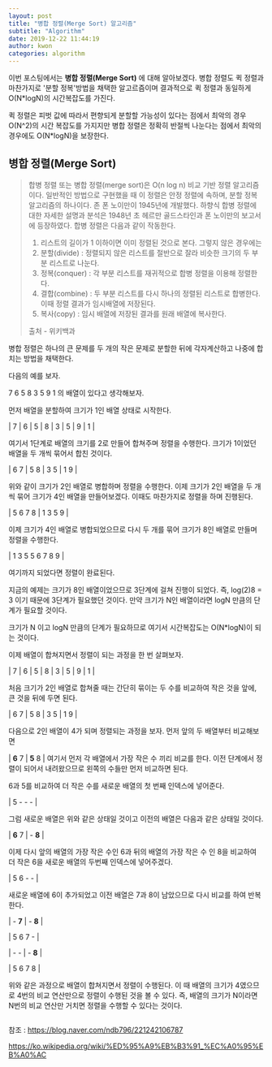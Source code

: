 ```yaml
---
layout: post
title: "병합 정렬(Merge Sort) 알고리즘"
subtitle: "Algorithm"
date: 2019-12-22 11:44:19
author: kwon
categories: algorithm
---
```

이번 포스팅에서는 **병합 정렬(Merge Sort)** 에 대해 알아보겠다. 병합 정렬도 퀵 정렬과 마찬가지로 '분할 정복'방법을 채택한 알고르즘이며 결과적으로 퀵 정렬과 동일하게 O(N*logN)의 시간복잡도를 가진다.

퀵 정렬은 피벗 값에 따라서 편향되게 분할할 가능성이 있다는 점에서 최악의 경우 O(N^2)의 시간 복잡도를 가지지만 병합 정렬은 정확히 반절씩 나눈다는 점에서 최악의 경우에도 O(N*logN)을 보장한다.


## 병합 정렬(Merge Sort)
>합병 정렬 또는 병합 정렬(merge sort)은 O(n log n) 비교 기반 정렬 알고리즘이다. 일반적인 방법으로 구현했을 때 이 정렬은 안정 정렬에 속하며, 분할 정복 알고리즘의 하나이다. 존 폰 노이만이 1945년에 개발했다. 하향식 합병 정렬에 대한 자세한 설명과 분석은 1948년 초 헤르만 골드스타인과 폰 노이만의 보고서에 등장하였다.
>합병 정렬은 다음과 같이 작동한다.
>
>1. 리스트의 길이가 1 이하이면 이미 정렬된 것으로 본다. 그렇지 않은 경우에는
>2. 분할(divide) : 정렬되지 않은 리스트를 절반으로 잘라 비슷한 크기의 두 부분 리스트로 나눈다.
>3. 정복(conquer) : 각 부분 리스트를 재귀적으로 합병 정렬을 이용해 정렬한다.
>4. 결합(combine) : 두 부분 리스트를 다시 하나의 정렬된 리스트로 합병한다. 이때 정렬 결과가 임시배열에 저장된다.
>5. 복사(copy) : 임시 배열에 저장된 결과를 원래 배열에 복사한다.
>
>출처 - 위키백과

병합 정렬은 하나의 큰 문제를 두 개의 작은 문제로 분할한 뒤에 각자계산하고 나중에 합치는 방법을 채택한다.

다음의 예를 보자.

7 6 5 8 3 5 9 1 의 배열이 있다고 생각해보자.

먼저 배열을 분할하여 크기가 1인 배열 상태로 시작한다.

| 7 | 6 | 5 | 8 | 3 | 5 | 9 | 1 |

여기서 1단계로 배열의 크기를 2로 만들어 합쳐주며 정렬을 수행한다. 크기가 1이었던 배열을 두 개씩 묶어서 합친 것이다.

| 6 7 | 5 8 | 3 5 | 1 9 |

위와 같이 크기가 2인 배열로 병합하며 정렬을 수행한다. 이제 크기가 2인 배열을 두 개씩 묶어 크기가 4인 배열을 만들어보겠다. 이때도 마찬가지로 정렬을 하며 진행된다.

| 5 6 7 8 | 1 3 5 9 |

이제 크기가 4인 배열로 병합되었으므로 다시 두 개를 묶어 크기가 8인 배열로 만들며 정렬을 수행한다.

| 1 3 5 5 6 7 8 9 |

여기까지 되었다면 정렬이 완료된다.

지금의 예제는 크기가 8인 배열이었으므로 3단계에 걸쳐 진행이 되었다. 즉, log(2)8 = 3 이기 때문에 3단계가 필요했던 것이다. 만약 크기가 N인 배열이라면 logN 만큼의 단계가 필요할 것이다.

크기가 N 이고 logN 만큼의 단계가 필요하므로 여기서 시간복잡도는 O(N*logN)이 되는 것이다.

이제 배열이 합쳐지면서 정렬이 되는 과정을 한 번 살펴보자.

\| 7 \| 6 \| 5 \| 8 \| 3 \| 5 \| 9 \| 1 \|

처음 크기가 2인 배열로 합쳐줄 때는 간단히 묶이는 두 수를 비교하여 작은 것을 앞에, 큰 것을 뒤에 두면 된다.

\| 6 7 \| 5 8 \| 3 5 \| 1 9 \|

다음으로 2인 배열이 4가 되며 정렬되는 과정을 보자. 먼저 앞의 두 배열부터 비교해보면

| **6** 7 | **5** 8 | 여기서 먼저 각 배열에서 가장 작은 수 끼리 비교를 한다. 이전 단계에서 정렬이 되어서 내려왔으므로 왼쪽의 수들만 먼저 비교하면 된다.

6과 5를 비교하여 더 작은 수를 새로운 배열의 첫 번째 인덱스에 넣어준다.

| 5 - - - |

그럼 새로운 배열은 위와 같은 상태일 것이고 이전의 배열은 다음과 같은 상태일 것이다.

| **6** 7 \| - **8** |

이제 다시 앞의 배열의 가장 작은 수인 6과 뒤의 배열의 가장 작은 수 인 8을 비교하여 더 작은 6을 새로운 배열의 두번째 인덱스에 넣어주겠다.

| 5 6 - - |

새로운 배열에 6이 추가되었고 이전 배열은 7과 8이 남았으므로 다시 비교를 하여 반복한다.

| - **7** \| - **8** |

| 5 6 7 - |

| - - \| - **8** |

| 5 6 7 8 |

위와 같은 과정으로 배열이 합쳐지면서 정렬이 수행된다. 이 때 배열의 크기가 4였으므로 4번의 비교 연산만으로 정렬이 수행된 것을 볼 수 있다. 즉, 배열의 크기가 N이라면 N번의 비교 연산만 거치면 정렬을 수행할 수 있다는 것이다.







```C++


```


참조 : <https://blog.naver.com/ndb796/221242106787>

<https://ko.wikipedia.org/wiki/%ED%95%A9%EB%B3%91_%EC%A0%95%EB%A0%AC>

